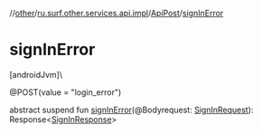 //[other](../../../index.md)/[ru.surf.other.services.api.impl](../index.md)/[ApiPost](index.md)/[signInError](sign-in-error.md)

# signInError

[androidJvm]\

@POST(value = "login_error")

abstract suspend fun [signInError](sign-in-error.md)(@Bodyrequest: [SignInRequest](../../ru.surf.other.data.requests/-sign-in-request/index.md)): Response&lt;[SignInResponse](../../ru.surf.other.data.responses/-sign-in-response/index.md)&gt;
